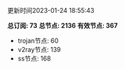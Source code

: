 更新时间2023-01-24 18:55:43

**总订阅: 73**
**总节点: 2136**
**有效节点: 367**
- trojan节点: 60
- v2ray节点: 139
- ss节点: 168
